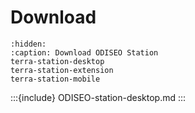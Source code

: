 # Download

```{toctree}
:hidden:
:caption: Download ODISEO Station
terra-station-desktop
terra-station-extension
terra-station-mobile
```
:::{include} ODISEO-station-desktop.md
:::
